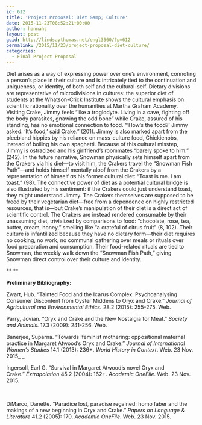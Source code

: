 ```yaml
---
id: 612
title: 'Project Proposal: Diet &amp; Culture'
date: 2015-11-23T08:52:21+00:00
author: hannahs
layout: post
guid: http://lindsaythomas.net/engl3560/?p=612
permalink: /2015/11/23/project-proposal-diet-culture/
categories:
  - Final Project Proposal
---
```

Diet arises as a way of expressing power over one’s environment, connoting a person’s place in their culture and is intricately tied to the continuation and uniqueness, or identity, of both self and the cultural-self. Dietary divisions are representative of microdivisions in cultures: the superior diet of students at the Whatson-Crick Institute shows the cultural emphasis on scientific rationality over the humanities at Martha Graham Academy. Visiting Crake, Jimmy feels “like a troglodyte. Living in a cave, fighting off the body parasites, gnawing the odd bone” while Crake, assured of his standing, has no emotional connection to food. “’How’s the food?’ Jimmy asked. ‘It’s food,’ said Crake.” (201). Jimmy is also marked apart from the pleebland hippies by his reliance on mass-culture food, Chickienobs, instead of boiling his own spaghetti. Because of this cultural misstep, Jimmy is ostracized and his girlfriend’s roommates “barely spoke to him.” (242). In the future narrative, Snowman physically sets himself apart from the Crakers via his diet—to visit him, the Crakers travel the “Snowman Fish Path”—and holds himself mentally aloof from the Crakers by a representation of himself _as_ his former cultural diet: “Toast is me. I am toast.” (98). The connective power of diet as a potential cultural bridge is also illustrated by his sentiment: if the Crakers could just understand toast, they might understand Jimmy. The Crakers themselves are supposed to be freed by their vegetarian diet—free from a dependence on highly restricted resources, that is—but Crake’s manipulation of their diet is a direct act of scientific control. The Crakers are instead rendered consumable by their unassuming diet, trivialized by comparisons to food: “chocolate, rose, tea, butter, cream, honey,” smelling like “a crateful of citrus fruit” (8, 102). Their culture is infantilized because they have no dietary form—their diet requires no cooking, no work, no communal gathering over meals or rituals over food preparation and consumption. Their food-related rituals are tied to Snowman, the weekly walk down the “Snowman Fish Path,” giving Snowman direct control over their culture and identity.

** **

**Preliminary Bibliography:**

Zwart, Hub. “Tainted Food and the Icarus Complex: Psychoanalysing Consumer Discontent from Oyster Middens to Oryx and Crake.” _Journal of Agricultural and Environmental Ethics._ 28.2 (2015): 255-275. Web.

Parry, Jovian. “Oryx and Crake and the New Nostalgia for Meat.” _Society and Animals._ 17.3 (2009): 241-256. Web.

Banerjee, Suparna. &#8220;Towards &#8216;feminist mothering: oppositional maternal practice in Margaret Atwood&#8217;s Oryx and Crake.&#8221; _Journal of International Women&#8217;s Studies_ 14.1 (2013): 236+. _World History in Context_. Web. 23 Nov. 2015_ _

Ingersoll, Earl G. &#8220;Survival in Margaret Atwood&#8217;s novel Oryx and Crake.&#8221; _Extrapolation_ 45.2 (2004): 162+. _Academic OneFile_. Web. 23 Nov. 2015.

&nbsp;

DiMarco, Danette. &#8220;Paradice lost, paradise regained: homo faber and the makings of a new beginning in Oryx and Crake.&#8221; _Papers on Language & Literature_ 41.2 (2005): 170. _Academic OneFile_. Web. 23 Nov. 2015.

&nbsp;